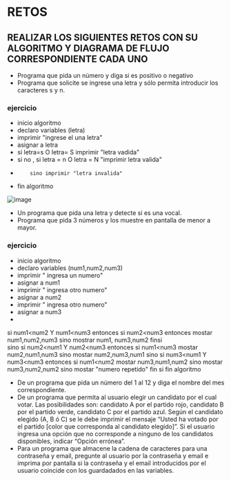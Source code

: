 # RETOS
## REALIZAR LOS SIGUIENTES RETOS CON SU ALGORITMO Y DIAGRAMA DE FLUJO CORRESPONDIENTE CADA UNO 

* Programa que pida un número y diga si es positivo o negativo
* Programa que solicite se ingrese una letra y sólo permita introducir los caracteres s y n.
### ejercicio
* inicio algoritmo
* declaro variables (letra)
* imprimir "ingrese el una letra"
* asignar a letra
* si letra=s O letra= S imprimir "letra vadida"
* si no , si letra = n O letra = N "imprimir letra valida"
*         sino imprimir "letra invalida"
* fin algoritmo


![image](https://user-images.githubusercontent.com/103066682/164296149-62d0ffa5-9acc-4b93-a12e-f78d908610f4.png)



* Un programa que pida una letra y detecte si es una vocal. 
* Programa que pida 3 números y los muestre en pantalla de menor a mayor.  
### ejercicio
  * inicio algoritmo
  * declaro variables (num1,num2,num3)
  * imprimir " ingresa un numero"
  * asignar a num1
  * imprimir " ingresa otro numero"
  * asignar a num2
  * imprimir " ingresa otro numero"
  * asignar a num3
  * 
  
  si num1<num2 Y num1<num3
  entonces si num2<num3
            entonces mostar num1,num2,num3
           sino mostrar num1, num3,num2
           finsi             
sino
  si num2<num1 Y num2<num3
    entonces si num1<num3
                mostar num2,num1,num3
              sino
                mostar num2,num3,num1
  sino
    si num3<num1 Y num3<num3
        entonces
             si num1<num2
             mostar num3,num1,num2
            sino
             mostar num3,num2,num2
    sino
      mostar "numero repetido"
      fin si
    fin algoritmo
  
  

* De un programa que pida un número del 1 al 12 y diga el nombre del mes correspondiente.
* De un programa que permita al usuario elegir un candidato por el cual votar. Las posibilidades son: candidato A por el partido rojo, candidato B por el partido verde, candidato C por el partido azul. Según el candidato elegido (A, B ó C) se le debe imprimir el mensaje “Usted ha votado por el partido [color que corresponda al candidato elegido]”. Si el usuario ingresa una opción que no corresponde a ninguno de los candidatos disponibles, indicar “Opción errónea”.
* Para un programa que almacene la cadena de caracteres para una contraseña y email, pregunte al usuario por la contraseña y email e imprima por pantalla si la contraseña y el email introducidos por el usuario coincide con los guardadados en las variables.
